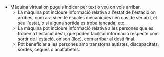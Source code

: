 - Màquina virtual on puguis indicar per text o veu on vols arribar.
  - La màquina pot incloure informació relativa a l'estat de l'estació on arribes, com ara si en té escales mecàniques i en cas de ser així, el seu l'estat, o si alguna sortida es troba tancada, etc.
  - La màquina pot incloure informació relativa a les persones que es troben a l'estació destí, que poden facilitar informació respecte com sortir de l'estació, on son (lloc), com arribar al destí final.
  - Pot beneficiar a les persones amb transtorns autistes, discapacitats, sordes, cegues o analfabetes.
